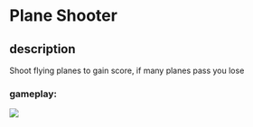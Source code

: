 # Plane Shooter

## description

Shoot flying planes to gain score, if many planes pass you lose



### gameplay:

![](https://imgur.com/EzpOtDO.gif)

